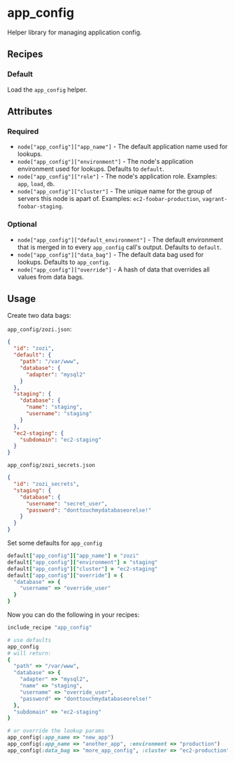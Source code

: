 # app_config

Helper library for managing application config.

## Recipes

### Default

Load the `app_config` helper.

## Attributes

### Required

* `node["app_config"]["app_name"]` - The default application name used for lookups.
* `node["app_config"]["environment"]` - The node's application environment used for lookups. Defaults to `default`.
* `node["app_config"]["role"]` - The node's application role. Examples: `app`, `load`, `db`.
* `node["app_config"]["cluster"]` - The unique name for the group of servers this node is apart of. Examples: `ec2-foobar-production`, `vagrant-foobar-staging`.

### Optional

* `node["app_config"]["default_environment"]` - The default environment that is merged in to every `app_config` call's output. Defaults to `default`.
* `node["app_config"]["data_bag"]` - The default data bag used for lookups. Defaults to `app_config`.
* `node["app_config"]["override"]` - A hash of data that overrides all values from data bags.

## Usage

Create two data bags:

`app_config/zozi.json`:

```json
{
  "id": "zozi",
  "default": {
    "path": "/var/www",
    "database": {
      "adapter": "mysql2"
    }
  },
  "staging": {
    "database": {
      "name": "staging",
      "username": "staging"
    }
  },
  "ec2-staging": {
    "subdomain": "ec2-staging"
  }
}
```

`app_config/zozi_secrets.json`

```json
{
  "id": "zozi_secrets",
  "staging": {
    "database": {
      "username": "secret_user",
      "password": "donttouchmydatabaseorelse!"
    }
  }
}
```

Set some defaults for `app_config`

```ruby
default["app_config"]["app_name"] = "zozi"
default["app_config"]["environment"] = "staging"
default["app_config"]["cluster"] = "ec2-staging"
default["app_config"]["override"] = {
  "database" => {
    "username" => "override_user"
  }
}
```

Now you can do the following in your recipes:

```ruby
include_recipe "app_config"

# use defaults
app_config
# will return:
{
  "path" => "/var/www",
  "database" => {
    "adapter" => "mysql2",
    "name" => "staging",
    "username" => "override_user",
    "password" => "donttouchmydatabaseorelse!"
  },
  "subdomain" => "ec2-staging"
}

# or override the lookup params
app_config(:app_name => "new_app")
app_config(:app_name => "another_app", :environment => "production")
app_config(:data_bag => "more_app_config", :cluster => "ec2-production")
```
